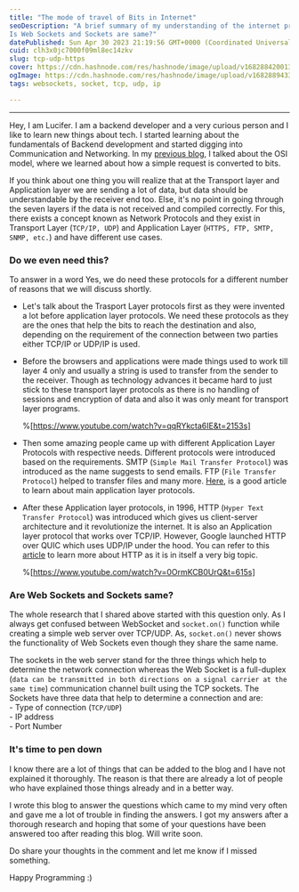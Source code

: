 ```yaml
---
title: "The mode of travel of Bits in Internet"
seoDescription: "A brief summary of my understanding of the internet protocols to traverse the data through Internet.
Is Web Sockets and Sockets are same?"
datePublished: Sun Apr 30 2023 21:19:56 GMT+0000 (Coordinated Universal Time)
cuid: clh3x0jc7000f09ml8ec14zkv
slug: tcp-udp-https
cover: https://cdn.hashnode.com/res/hashnode/image/upload/v1682884200132/7a64c429-282e-4fa0-88a9-99ebad718728.jpeg
ogImage: https://cdn.hashnode.com/res/hashnode/image/upload/v1682889433622/18cc1870-c541-4bb7-a00f-74986c3c034d.jpeg
tags: websockets, socket, tcp, udp, ip

---
```


---

Hey, I am Lucifer. I am a backend developer and a very curious person and I like to learn new things about tech. I started learning about the fundamentals of Backend development and started digging into Communication and Networking. In my [previous blog](https://hashnode.lucifer0x17.dev/osi-model), I talked about the OSI model, where we learned about how a simple request is converted to bits.

If you think about one thing you will realize that at the Transport layer and Application layer we are sending a lot of data, but data should be understandable by the receiver end too. Else, it's no point in going through the seven layers if the data is not received and compiled correctly. For this, there exists a concept known as Network Protocols and they exist in Transport Layer (`TCP/IP, UDP`) and Application Layer (`HTTPS, FTP, SMTP, SNMP, etc.`) and have different use cases.

### Do we even need this?

To answer in a word Yes, we do need these protocols for a different number of reasons that we will discuss shortly.

* Let's talk about the Trasport Layer protocols first as they were invented a lot before application layer protocols. We need these protocols as they are the ones that help the bits to reach the destination and also, depending on the requirement of the connection between two parties either TCP/IP or UDP/IP is used.
    
* Before the browsers and applications were made things used to work till layer 4 only and usually a string is used to transfer from the sender to the receiver. Though as technology advances it became hard to just stick to these transport layer protocols as there is no handling of sessions and encryption of data and also it was only meant for transport layer programs.
    
    %[https://www.youtube.com/watch?v=qqRYkcta6IE&t=2153s] 
    
* Then some amazing people came up with different Application Layer Protocols with respective needs. Different protocols were introduced based on the requirements. SMTP (`Simple Mail Transfer Protocol`) was introduced as the name suggests to send emails. FTP (`File Transfer Protocol`) helped to transfer files and many more. [Here](https://www.geeksforgeeks.org/protocols-application-layer/), is a good article to learn about main application layer protocols.
    
* After these Application layer protocols, in 1996, HTTP (`Hyper Text Transfer Protocol`) was introduced which gives us client-server architecture and it revolutionize the internet. It is also an Application layer protocol that works over TCP/IP. However, Google launched HTTP over QUIC which uses UDP/IP under the hood. You can refer to this [article](https://cs.fyi/guide/http-in-depth) to learn more about HTTP as it is in itself a very big topic.
    
    %[https://www.youtube.com/watch?v=0OrmKCB0UrQ&t=615s] 
    

### Are Web Sockets and Sockets same?

The whole research that I shared above started with this question only. As I always get confused between WebSocket and `socket.on()` function while creating a simple web server over TCP/UDP. As, `socket.on()` never shows the functionality of Web Sockets even though they share the same name.

The sockets in the web server stand for the three things which help to determine the network connection whereas the Web Socket is a full-duplex (`data can be transmitted in both directions on a signal carrier at the same time`) communication channel built using the TCP sockets. The Sockets have three data that help to determine a connection and are:  
\- Type of connection (`TCP/UDP`)  
\- IP address  
\- Port Number

### It's time to pen down

I know there are a lot of things that can be added to the blog and I have not explained it thoroughly. The reason is that there are already a lot of people who have explained those things already and in a better way.

I wrote this blog to answer the questions which came to my mind very often and gave me a lot of trouble in finding the answers. I got my answers after a thorough research and hoping that some of your questions have been answered too after reading this blog. Will write soon.

Do share your thoughts in the comment and let me know if I missed something.

Happy Programming :)